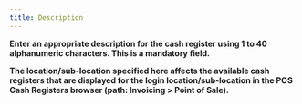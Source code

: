 ```yaml
---
title: Description
---
```



**Enter an appropriate description  for the cash register using 1 to 40 alphanumeric characters. This is a  mandatory field.**


**The location/sub-location specified  here affects the available cash registers that are displayed for the login  location/sub-location in the **POS Cash 
 Registers** browser (path: **Invoicing 
 &gt; Point of Sale**).**
